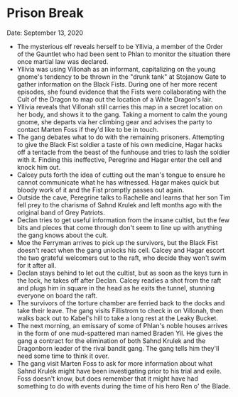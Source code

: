 # Prison Break

Date: September 13, 2020

- The mysterious elf reveals herself to be Yllivia, a member of the Order of the Gauntlet who had been sent to Phlan to monitor the situation there once martial law was declared.
- Yllivia was using Villonah as an informant, capitalizing on the young gnome's tendency to be thrown in the "drunk tank" at Stojanow Gate to gather information on the Black Fists. During one of her more recent episodes, she found evidence that the Fists were collaborating with the Cult of the Dragon to map out the location of a White Dragon's lair.
- Yllivia reveals that Villonah still carries this map in a secret location on her body, and shows it to the gang. Taking a moment to calm the young gnome, she departs via her climbing gear and advises the party to contact Marten Foss if they'd like to be in touch.
- The gang debates what to do with the remaining prisoners. Attempting to give the Black Fist soldier a taste of his own medicine, Hagar hacks off a tentacle from the beast of the funhouse and tries to lash the soldier with it. Finding this ineffective, Peregrine and Hagar enter the cell and knock him out.
- Calcey puts forth the idea of cutting out the man's tongue to ensure he cannot communicate what he has witnessed. Hagar makes quick but bloody work of it and the Fist promptly passes out again.
- Outside the cave, Peregrine talks to Rachelle and learns that her son Tim fell prey to the charisma of Sahnd Krulek and left months ago with the original band of Grey Patriots.
- Declan tries to get useful information from the insane cultist, but the few bits and pieces that come through don't seem to line up with anything the gang knows about the cult.
- Moe the Ferryman arrives to pick up the survivors, but the Black Fist doesn't react when the gang unlocks his cell. Calcey and Hagar escort the two grateful welcomers out to the raft, who decide they won't swim for it after all.
- Declan stays behind to let out the cultist, but as soon as the keys turn in the lock, he takes off after Declan. Calcey readies a shot from the raft and plugs him in square in the head as he exits the tunnel, stunning everyone on board the raft.
- The survivors of the torture chamber are ferried back to the docks and take their leave. The gang visits Fillistrom to check in on Villonah, then walks back out to Kabel's hill to take a long rest at the Leaky Bucket.
- The next morning, an emissary of some of Phlan's noble houses arrives in the form of one mud-spattered man named Braden Yil. He gives the gang a contract for the elimination of both Sahnd Krulek and the Dragonborn leader of the rival bandit gang. The gang tells him they'll need some time to think it over.
- The gang visit Marten Foss to ask for more information about what Sahnd Krulek might have been investigating prior to his trial and exile. Foss doesn't know, but does remember that it might have had something to do with events during the time of his hero Ren o' the Blade.